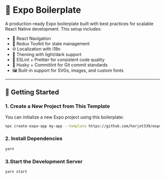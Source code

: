 # 🚀 Expo Boilerplate

A production-ready Expo boilerplate built with best practices for scalable React Native development. This setup includes:

- 🧭 React Navigation
- 🧠 Redux Toolkit for state management
- 🌐 Localization with i18n
- 🎨 Theming with light/dark support
- 🧹 ESLint + Prettier for consistent code quality
- 🐶 Husky + Commitlint for Git commit standards
- 🖼️ Built-in support for SVGs, images, and custom fonts

---

## 🚀 Getting Started

### 1. Create a New Project from This Template

You can initialize a new Expo project using this boilerplate:

```bash
npx create-expo-app my-app --template https://github.com/harjot339/expo-boilerplate
```

### 2. Install Dependencies

```bash
yarn
```

### 3.Start the Development Server

```bash
yarn start
```
